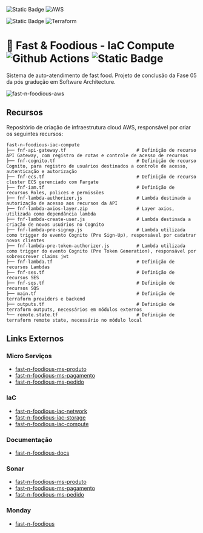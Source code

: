 ![Static Badge](https://img.shields.io/badge/cloud-black?style=for-the-badge) ![AWS](https://img.shields.io/badge/AWS-%23FF9900.svg?style=for-the-badge&logo=amazon-aws&logoColor=white)

![Static Badge](https://img.shields.io/badge/IaC-black?style=for-the-badge) ![Terraform](https://img.shields.io/badge/terraform-%235835CC.svg?style=for-the-badge&logo=terraform&logoColor=white)

# 🍔 Fast & Foodious - IaC Compute ![Github Actions](https://github.com/rs-renato/fast-n-foodious-iac-compute/actions/workflows/fnf-pipeline.yml/badge.svg?branch=main) ![Static Badge](https://img.shields.io/badge/v2.0.0-version?logo=&color=%232496ED&labelColor=white&label=fast-n-foodious-iac-compute)
Sistema de auto-atendimento de fast food. Projeto de conclusão da Fase 05 da pós gradução em Software Architecture.

![fast-n-foodious-aws](https://github.com/rs-renato/fast-n-foodious-docs/blob/main/diagramas/png/fast-n-foodious-aws.png?raw=true)


## Recursos
Repositório de criação de infraestrutura cloud AWS, responsável por criar os seguintes recursos:

```
fast-n-foodious-iac-compute
├── fnf-api-gateway.tf                          # Definição de recurso API Gateway, com registro de rotas e controle de acesso de recursos
├── fnf-cognito.tf                              # Definição de recurso Cognito, para registro de usuários destinados a controle de acesso, autenticação e autorização
├── fnf-ecs.tf                                  # Definição de recurso cluster ECS gerenciado com Fargate
├── fnf-iam.tf                                  # Definição de recursos Roles, polices e permissões
├── fnf-lambda-authorizer.js                    # Lambda destinado a autorização de acesso aos recursos da API
├── fnf-lambda-axios-layer.zip                  # Layer axios, utilizada como dependância lambda
├── fnf-lambda-create-user.js                   # Lambda destinada a criação de novos usuários no Cognito
├── fnf-lambda-pre-signup.js                    # Lambda utilizada como trigger do evento Cognito (Pre Sign-Up), responsável por cadatrar novos clientes
├── fnf-lambda-pre-token-authorizer.js          # Lambda utilizada como trigger do evento Cognito (Pre Token Generation), responsável por sobrescrever claims jwt
├── fnf-lambda.tf                               # Definição de recursos Lambdas
├── fnf-ses.tf                                  # Definição de recursos SES
├── fnf-sqs.tf                                  # Definição de recursos SQS
├── main.tf                                     # Definição de terraform providers e backend 
├── outputs.tf                                  # Definição de terraform outputs, necessários em módulos externos
└── remote.state.tf                             # Definição de terraform remote state, necessário no módulo local
```

## Links Externos
### Micro Serviços
- [fast-n-foodious-ms-produto](https://github.com/rs-renato/fast-n-foodious-ms-produto)
- [fast-n-foodious-ms-pagamento](https://github.com/rs-renato/fast-n-foodious-ms-pagamento)
- [fast-n-foodious-ms-pedido](https://github.com/rs-renato/fast-n-foodious-ms-pedido)

### IaC
- [fast-n-foodious-iac-network](https://github.com/rs-renato/fast-n-foodious-iac-network)
- [fast-n-foodious-iac-storage](https://github.com/rs-renato/fast-n-foodious-iac-storage)
- [fast-n-foodious-iac-compute](https://github.com/rs-renato/fast-n-foodious-iac-compute)

### Documentação
- [fast-n-foodious-docs](https://github.com/rs-renato/fast-n-foodious-docs)

### Sonar
- [fast-n-foodious-ms-produto](https://sonarcloud.io/summary/overall?id=fast-n-foodious-org_ms-produto)
- [fast-n-foodious-ms-pagamento](https://sonarcloud.io/summary/overall?id=fast-n-foodious-org_fast-n-foodious-ms-pagamento)
- [fast-n-foodious-ms-pedido](https://sonarcloud.io/summary/overall?id=fast-n-foodious-org_fast-n-foodious-ms-pedido)

### Monday
- [fast-n-foodious](https://fast-n-foodious.monday.com/workspaces/4361241)